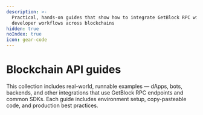 ```yaml
---
description: >-
  Practical, hands-on guides that show how to integrate GetBlock RPC with real
  developer workflows across blockchains
hidden: true
noIndex: true
icon: gear-code
---
```


# Blockchain API guides

This collection includes real-world, runnable examples — dApps, bots, backends, and other integrations that use GetBlock RPC endpoints and common SDKs.  Each guide includes environment setup, copy-pasteable code, and production best practices.
